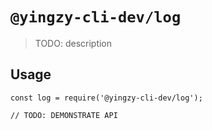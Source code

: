 # `@yingzy-cli-dev/log`

> TODO: description

## Usage

```
const log = require('@yingzy-cli-dev/log');

// TODO: DEMONSTRATE API
```
